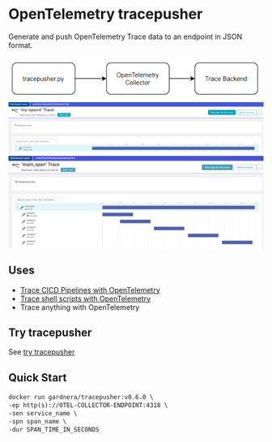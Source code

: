 # OpenTelemetry tracepusher

Generate and push OpenTelemetry Trace data to an endpoint in JSON format.

![architecture](assets/architecture.png)
![trace](assets/trace.png)
![complex trace](assets/complex-trace.png)

##  Uses

- [Trace CICD Pipelines with OpenTelemetry](https://github.com/agardnerIT/tracepusher/blob/main/samples/gitlab/README.md)
- [Trace shell scripts with OpenTelemetry](https://github.com/agardnerIT/tracepusher/blob/main/samples/script.sh)
- Trace anything with OpenTelemetry

## Try tracepusher
See [try tracepusher](try.md)

## Quick Start

```
docker run gardnera/tracepusher:v0.6.0 \
-ep http(s)://OTEL-COLLECTOR-ENDPOINT:4318 \
-sen service_name \
-spn span_name \
-dur SPAN_TIME_IN_SECONDS
```

